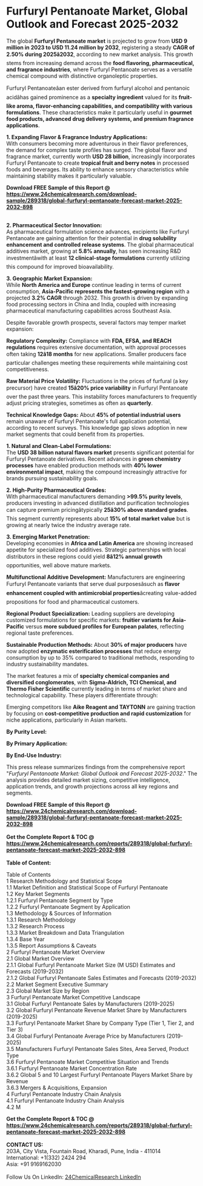<h1>Furfuryl Pentanoate Market, Global Outlook and Forecast 2025-2032</h1><p>The global <strong>Furfuryl Pentanoate market</strong> is projected to grow from <strong>USD 9 million in 2023 to USD 11.24 million by 2032</strong>, registering a steady <strong>CAGR of 2.50% during 2025â2032</strong>, according to new market analysis. This growth stems from increasing demand across the <strong>food flavoring, pharmaceutical, and fragrance industries</strong>, where Furfuryl Pentanoate serves as a versatile chemical compound with distinctive organoleptic properties.</p><p>Furfuryl Pentanoateâan ester derived from furfuryl alcohol and pentanoic acidâhas gained prominence as a <strong>specialty ingredient</strong> valued for its <strong>fruit-like aroma, flavor-enhancing capabilities, and compatibility with various formulations</strong>. These characteristics make it particularly useful in <strong>gourmet food products, advanced drug delivery systems, and premium fragrance applications</strong>.</p><p><strong>1. Expanding Flavor &amp; Fragrance Industry Applications:</strong><br>
With consumers becoming more adventurous in their flavor preferences, the demand for complex taste profiles has surged. The global flavor and fragrance market, currently worth <strong>USD 28 billion</strong>, increasingly incorporates Furfuryl Pentanoate to create <strong>tropical fruit and berry notes</strong> in processed foods and beverages. Its ability to enhance sensory characteristics while maintaining stability makes it particularly valuable.</p><div><b>Download FREE Sample of this Report @ 
            <a href="https://www.24chemicalresearch.com/download-sample/289318/global-furfuryl-pentanoate-forecast-market-2025-2032-898">
            https://www.24chemicalresearch.com/download-sample/289318/global-furfuryl-pentanoate-forecast-market-2025-2032-898</a></b></div><br><p><strong>2. Pharmaceutical Sector Innovation:</strong><br>
As pharmaceutical formulation science advances, excipients like Furfuryl Pentanoate are gaining attention for their potential in <strong>drug solubility enhancement and controlled release systems</strong>. The global pharmaceutical additives market, growing at <strong>5.8% annually</strong>, has seen increasing R&amp;D investmentâwith at least <strong>12 clinical-stage formulations</strong> currently utilizing this compound for improved bioavailability.</p><p><strong>3. Geographic Market Expansion:</strong><br>
While <strong>North America and Europe</strong> continue leading in terms of current consumption, <strong>Asia-Pacific represents the fastest-growing region</strong> with a projected <strong>3.2% CAGR</strong> through 2032. This growth is driven by expanding food processing sectors in China and India, coupled with increasing pharmaceutical manufacturing capabilities across Southeast Asia.</p><p>Despite favorable growth prospects, several factors may temper market expansion:</p><p><strong>Regulatory Complexity:</strong> Compliance with <strong>FDA, EFSA, and REACH regulations</strong> requires extensive documentation, with approval processes often taking <strong>12â18 months</strong> for new applications. Smaller producers face particular challenges meeting these requirements while maintaining cost competitiveness.</p><p><strong>Raw Material Price Volatility:</strong> Fluctuations in the prices of furfural (a key precursor) have created <strong>15â20% price variability</strong> in Furfuryl Pentanoate over the past three years. This instability forces manufacturers to frequently adjust pricing strategies, sometimes as often as <strong>quarterly</strong>.</p><p><strong>Technical Knowledge Gaps:</strong> About <strong>45% of potential industrial users</strong> remain unaware of Furfuryl Pentanoate's full application potential, according to recent surveys. This knowledge gap slows adoption in new market segments that could benefit from its properties.</p><p><strong>1. Natural and Clean-Label Formulations:</strong><br>
The <strong>USD 38 billion natural flavors market</strong> presents significant potential for Furfuryl Pentanoate derivatives. Recent advances in <strong>green chemistry processes</strong> have enabled production methods with <strong>40% lower environmental impact</strong>, making the compound increasingly attractive for brands pursuing sustainability goals.</p><p><strong>2. High-Purity Pharmaceutical Grades:</strong><br>
With pharmaceutical manufacturers demanding <strong>&gt;99.5% purity levels</strong>, producers investing in advanced distillation and purification technologies can capture premium pricingâtypically <strong>25â30% above standard grades</strong>. This segment currently represents about <strong>15% of total market value</strong> but is growing at nearly twice the industry average rate.</p><p><strong>3. Emerging Market Penetration:</strong><br>
Developing economies in <strong>Africa and Latin America</strong> are showing increased appetite for specialized food additives. Strategic partnerships with local distributors in these regions could yield <strong>8â12% annual growth</strong> opportunities, well above mature markets.</p><p><strong>Multifunctional Additive Development:</strong> Manufacturers are engineering Furfuryl Pentanoate variants that serve dual purposesâsuch as <strong>flavor enhancement coupled with antimicrobial properties</strong>âcreating value-added propositions for food and pharmaceutical customers.</p><p><strong>Regional Product Specialization:</strong> Leading suppliers are developing customized formulations for specific markets: <strong>fruitier variants for Asia-Pacific</strong> versus <strong>more subdued profiles for European palates</strong>, reflecting regional taste preferences.</p><p><strong>Sustainable Production Methods:</strong> About <strong>30% of major producers</strong> have now adopted <strong>enzymatic esterification processes</strong> that reduce energy consumption by up to 35% compared to traditional methods, responding to industry sustainability mandates.</p><p>The market features a mix of <strong>specialty chemical companies and diversified conglomerates</strong>, with <strong>Sigma-Aldrich, TCI Chemical, and Thermo Fisher Scientific</strong> currently leading in terms of market share and technological capability. These players differentiate through:</p><p>Emerging competitors like <strong>Aike Reagent and TAYTONN</strong> are gaining traction by focusing on <strong>cost-competitive production and rapid customization</strong> for niche applications, particularly in Asian markets.</p><p><strong>By Purity Level:</strong></p><p><strong>By Primary Application:</strong></p><p><strong>By End-Use Industry:</strong></p><p>This press release summarizes findings from the comprehensive report "<em>Furfuryl Pentanoate Market: Global Outlook and Forecast 2025-2032</em>." The analysis provides detailed market sizing, competitive intelligence, application trends, and growth projections across all key regions and segments.</p><div><b>Download FREE Sample of this Report @ 
            <a href="https://www.24chemicalresearch.com/download-sample/289318/global-furfuryl-pentanoate-forecast-market-2025-2032-898">
            https://www.24chemicalresearch.com/download-sample/289318/global-furfuryl-pentanoate-forecast-market-2025-2032-898</a></b></div><br><div><b>Get the Complete Report & TOC @ 
            <a href="https://www.24chemicalresearch.com/reports/289318/global-furfuryl-pentanoate-forecast-market-2025-2032-898">
            https://www.24chemicalresearch.com/reports/289318/global-furfuryl-pentanoate-forecast-market-2025-2032-898</a></b></div><br>
            <b>Table of Content:</b><p>Table of Contents<br />
1 Research Methodology and Statistical Scope<br />
1.1 Market Definition and Statistical Scope of Furfuryl Pentanoate<br />
1.2 Key Market Segments<br />
1.2.1 Furfuryl Pentanoate Segment by Type<br />
1.2.2 Furfuryl Pentanoate Segment by Application<br />
1.3 Methodology & Sources of Information<br />
1.3.1 Research Methodology<br />
1.3.2 Research Process<br />
1.3.3 Market Breakdown and Data Triangulation<br />
1.3.4 Base Year<br />
1.3.5 Report Assumptions & Caveats<br />
2 Furfuryl Pentanoate Market Overview<br />
2.1 Global Market Overview<br />
2.1.1 Global Furfuryl Pentanoate Market Size (M USD) Estimates and Forecasts (2019-2032)<br />
2.1.2 Global Furfuryl Pentanoate Sales Estimates and Forecasts (2019-2032)<br />
2.2 Market Segment Executive Summary<br />
2.3 Global Market Size by Region<br />
3 Furfuryl Pentanoate Market Competitive Landscape<br />
3.1 Global Furfuryl Pentanoate Sales by Manufacturers (2019-2025)<br />
3.2 Global Furfuryl Pentanoate Revenue Market Share by Manufacturers (2019-2025)<br />
3.3 Furfuryl Pentanoate Market Share by Company Type (Tier 1, Tier 2, and Tier 3)<br />
3.4 Global Furfuryl Pentanoate Average Price by Manufacturers (2019-2025)<br />
3.5 Manufacturers Furfuryl Pentanoate Sales Sites, Area Served, Product Type<br />
3.6 Furfuryl Pentanoate Market Competitive Situation and Trends<br />
3.6.1 Furfuryl Pentanoate Market Concentration Rate<br />
3.6.2 Global 5 and 10 Largest Furfuryl Pentanoate Players Market Share by Revenue<br />
3.6.3 Mergers & Acquisitions, Expansion<br />
4 Furfuryl Pentanoate Industry Chain Analysis<br />
4.1 Furfuryl Pentanoate Industry Chain Analysis<br />
4.2 M</p><div><b>Get the Complete Report & TOC @ 
            <a href="https://www.24chemicalresearch.com/reports/289318/global-furfuryl-pentanoate-forecast-market-2025-2032-898">
            https://www.24chemicalresearch.com/reports/289318/global-furfuryl-pentanoate-forecast-market-2025-2032-898</a></b></div><br><b>CONTACT US:</b><br>
            203A, City Vista, Fountain Road, Kharadi, Pune, India - 411014<br>
            International: +1(332) 2424 294<br>
            Asia: +91 9169162030 <br><br>
            Follow Us On LinkedIn: <a href="https://www.linkedin.com/company/24chemicalresearch/">24ChemicalResearch LinkedIn</a>